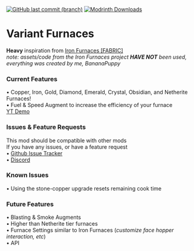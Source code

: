 [![GitHub last commit (branch)](https://img.shields.io/github/last-commit/BananaPuppy/VariantFurnaces/master?style=for-the-badge&logo=github&logoColor=%23181717&label=Github)](https://github.com/BananaPuppy/VariantFurnaces)
[![Modrinth Downloads](https://img.shields.io/modrinth/dt/ac5I93w9?style=for-the-badge&logo=modrinth&logoColor=%2300AF5C&label=Modrinth)](https://modrinth.com/mod/variant-furnaces)

# Variant Furnaces
**Heavy** inspiration from [Iron Furnaces [FABRIC]](https://www.curseforge.com/minecraft/mc-mods/iron-furnaces-fabric)<br>
*note: assets/code from the Iron Furnaces project **HAVE NOT** been used, everything was created by me, BananaPuppy*

### Current Features
• Copper, Iron, Gold, Diamond, Emerald, Crystal, Obsidian, and Netherite Furnaces!<br>
• Fuel & Speed Augment to increase the efficiency of your furnace<br>
[YT Demo](https://www.youtube.com/watch?v=Mybuo4oQ6tI)

### Issues & Feature Requests
This mod should be compatible with other mods<br>
If you have any issues, or have a feature request<br>
• [Github Issue Tracker](https://github.com/BananaPuppy/VariantFurnaces/issues/new/choose)<br>
• [Discord](https://discord.gg/6fb4sQjQwk)

### Known Issues
• Using the stone-copper upgrade resets remaining cook time<br>

### Future Features
• Blasting & Smoke Augments<BR>
• Higher than Netherite tier furnaces<br>
• Furnace Settings similar to Iron Furnaces (*customize face hopper interaction, etc*)<br>
• API<br>
